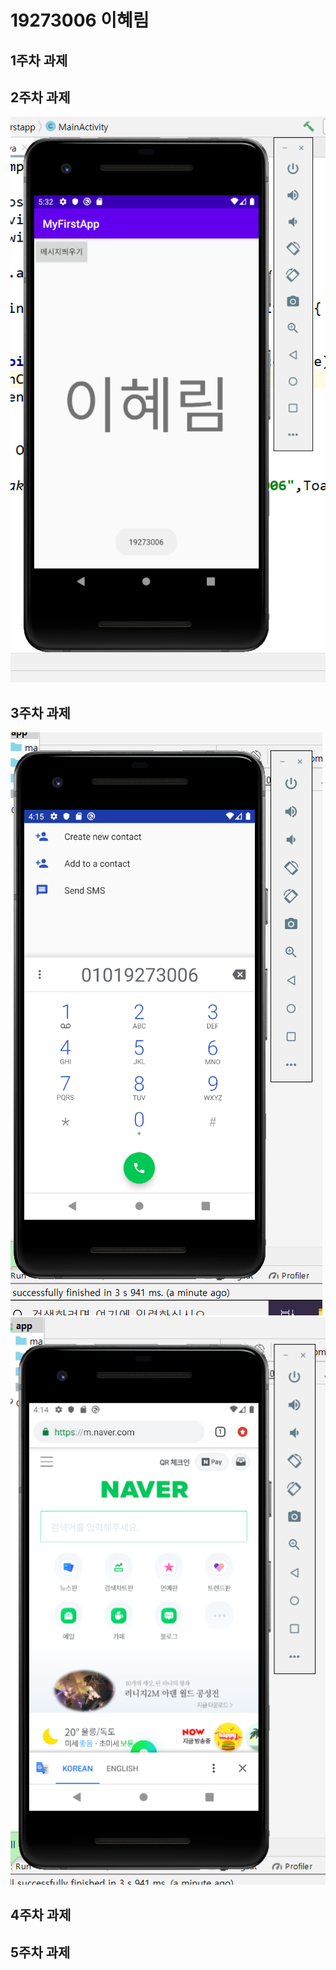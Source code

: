 # 19273006 이혜림

## 1주차 과제

## 2주차 과제
   <img width="" height="" src="./png/2주차 과제.png"></img>

## 3주차 과제
   <img width="" height="" src="./png/3주차 과제.png/"></img>
   <img src="./png/3주차 과제 두번째.png/"></img>

## 4주차 과제

## 5주차 과제
   
